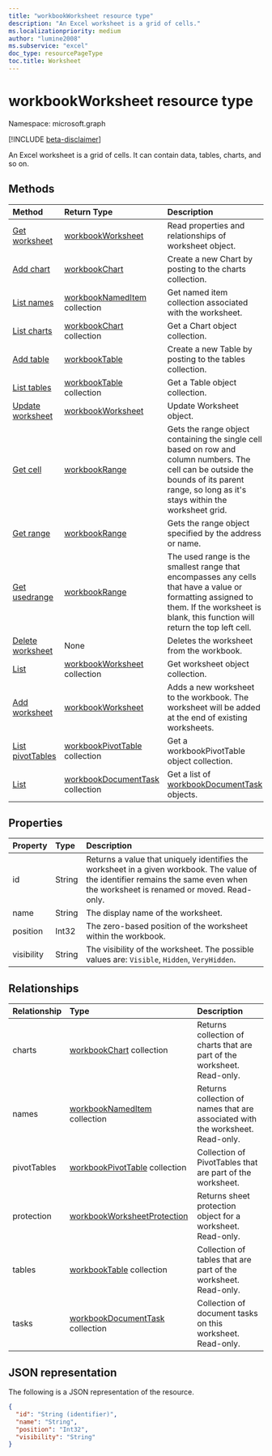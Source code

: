 ```yaml
---
title: "workbookWorksheet resource type"
description: "An Excel worksheet is a grid of cells."
ms.localizationpriority: medium
author: "lumine2008"
ms.subservice: "excel"
doc_type: resourcePageType
toc.title: Worksheet
---
```


# workbookWorksheet resource type

Namespace: microsoft.graph

[!INCLUDE [beta-disclaimer](../../includes/beta-disclaimer.md)]

An Excel worksheet is a grid of cells. It can contain data, tables, charts, and so on.

## Methods

| Method		   | Return Type	|Description|
|:---------------|:--------|:----------|
|[Get worksheet](../api/worksheet-get.md) | [workbookWorksheet](workbookworksheet.md) |Read properties and relationships of worksheet object.|
|[Add chart](../api/worksheet-post-charts.md) |[workbookChart](workbookchart.md)| Create a new Chart by posting to the charts collection.|
|[List names](../api/worksheet-list-names.md) |[workbookNamedItem](workbooknameditem.md) collection| Get named item collection associated with the worksheet.|
|[List charts](../api/worksheet-list-charts.md) |[workbookChart](workbookchart.md) collection| Get a Chart object collection.|
|[Add table](../api/worksheet-post-tables.md) |[workbookTable](workbooktable.md)| Create a new Table by posting to the tables collection.|
|[List tables](../api/worksheet-list-tables.md) |[workbookTable](workbooktable.md) collection| Get a Table object collection.|
|[Update worksheet](../api/worksheet-update.md) | [workbookWorksheet](workbookworksheet.md)	|Update Worksheet object. |
|[Get cell](../api/worksheet-cell.md)|[workbookRange](workbookrange.md)|Gets the range object containing the single cell based on row and column numbers. The cell can be outside the bounds of its parent range, so long as it's stays within the worksheet grid.|
|[Get range](../api/worksheet-range.md)|[workbookRange](workbookrange.md)|Gets the range object specified by the address or name.|
|[Get usedrange](../api/worksheet-usedrange.md)|[workbookRange](workbookrange.md)|The used range is the smallest range that encompasses any cells that have a value or formatting assigned to them. If the worksheet is blank, this function will return the top left cell.|
|[Delete worksheet](../api/worksheet-delete.md)|None|Deletes the worksheet from the workbook.|
|[List](../api/worksheet-list.md) | [workbookWorksheet](workbookworksheet.md) collection |Get worksheet object collection. |
|[Add worksheet](../api/worksheetcollection-add.md)|[workbookWorksheet](workbookworksheet.md)|Adds a new worksheet to the workbook. The worksheet will be added at the end of existing worksheets. |
|[List pivotTables](../api/workbookworksheet-list-pivottables.md) |[workbookPivotTable](workbookpivottable.md) collection| Get a workbookPivotTable object collection.|
|[List](../api/workbookworksheet-list-tasks.md)|[workbookDocumentTask](workbookdocumenttask.md) collection| Get a list of [workbookDocumentTask](../resources/workbookdocumenttask.md) objects.|

## Properties
| Property	   | Type	|Description|
|:---------------|:--------|:----------|
|id|String|Returns a value that uniquely identifies the worksheet in a given workbook. The value of the identifier remains the same even when the worksheet is renamed or moved. Read-only.|
|name|String|The display name of the worksheet.|
|position|Int32|The zero-based position of the worksheet within the workbook.|
|visibility|String|The visibility of the worksheet. The possible values are: `Visible`, `Hidden`, `VeryHidden`.|

## Relationships
| Relationship | Type	|Description|
|:---------------|:--------|:----------|
|charts|[workbookChart](workbookchart.md) collection|Returns collection of charts that are part of the worksheet. Read-only.|
|names|[workbookNamedItem](workbooknameditem.md) collection|Returns collection of names that are associated with the worksheet. Read-only.|
|pivotTables|[workbookPivotTable](workbookpivottable.md) collection| Collection of PivotTables that are part of the worksheet. |
|protection|[workbookWorksheetProtection](workbookworksheetprotection.md)|Returns sheet protection object for a worksheet. Read-only.|
|tables|[workbookTable](workbooktable.md) collection|Collection of tables that are part of the worksheet. Read-only.|
|tasks|[workbookDocumentTask](workbookdocumenttask.md) collection|Collection of document tasks on this worksheet. Read-only.|

## JSON representation

The following is a JSON representation of the resource.

<!-- {
  "blockType": "resource",
  "optionalProperties": [],
  "keyProperty": "id",
  "baseType": "microsoft.graph.entity",
  "@odata.type": "microsoft.graph.workbookWorksheet"
}-->

```json
{
  "id": "String (identifier)",
  "name": "String",
  "position": "Int32",
  "visibility": "String"
}
```

<!-- uuid: 8fcb5dbc-d5aa-4681-8e31-b001d5168d79
2015-10-25 14:57:30 UTC -->
<!--
{
  "type": "#page.annotation",
  "description": "Worksheet resource",
  "keywords": "",
  "section": "documentation",
  "tocPath": "",
  "suppressions": []
}
-->
